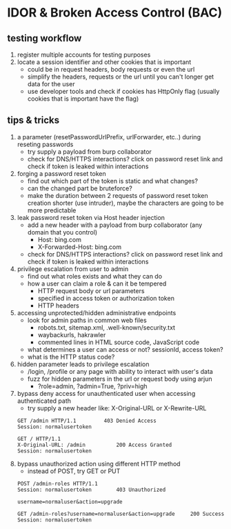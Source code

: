 # IDOR & Broken Access Control (BAC)

## testing workflow
1. register multiple accounts for testing purposes
2. locate a session identifier and other cookies that is important
	- could be in request headers, body requests or even the url
	- simplify the headers, requests or the url until you can't longer get data for the user
	- use developer tools and check if cookies has HttpOnly flag (usually cookies that is important have the flag)

## tips & tricks
1. a parameter (resetPasswordUrlPrefix, urlForwarder, etc..) during reseting passwords
	- try supply a payload from burp collaborator
	- check for DNS/HTTPS interactions? click on password reset link and check if token is leaked within interactions
2. forging a password reset token
	- find out which part of the token is static and what changes?
	- can the changed part be bruteforce?
	- make the duration between 2 requests of password reset token creation shorter (use intruder), maybe the characters are going to be more predictable
3. leak password reset token via Host header injection
	- add a new header with a payload from burp collaborator (any domain that you control)
		- Host: bing.com
		- X-Forwarded-Host: bing.com
	- check for DNS/HTTPS interactions? click on password reset link and check if token is leaked within interactions
4. privilege escalation from user to admin
	- find out what roles exists and what they can do
	- how a user can claim a role & can it be tempered
		- HTTP request body or url parameters
		- specified in access token or authorization token
		- HTTP headers
5. accessing unprotected/hidden administrative endpoints
	- look for admin paths in common web files
		- robots.txt, sitemap.xml, .well-known/security.txt
		- waybackurls, hakrawler
		- commented lines in HTML source code, JavaScript code
	- what determines a user can access or not? sessionId, access token?
	- what is the HTTP status code?
6. hidden parameter leads to privilege escalation
	- /login, /profile or any page with ability to interact with user's data
	- fuzz for hidden parameters in the url or request body using arjun
		- ?role=admin, ?admin=True, ?priv=high
7. bypass deny access for unauthenticated user when accessing authenticated path
	- try supply a new header like: X-Original-URL or X-Rewrite-URL
	```
	GET /admin HTTP/1.1			403 Denied Access
	Session: normalusertoken
	```
	```
	GET / HTTP/1.1
 	X-Original-URL: /admin			200 Access Granted
	Session: normalusertoken
	```
 8. bypass unauthorized action using different HTTP method
	- instead of POST, try GET or PUT
	```
 	POST /admin-roles HTTP/1.1
 	Session: normalusertoken		403 Unauthorized

 	username=normaluser&action=upgrade
 	```
 	```
  	GET /admin-roles?username=normaluser&action=upgrade		200 Success
  	Session: normalusertoken
  	```
